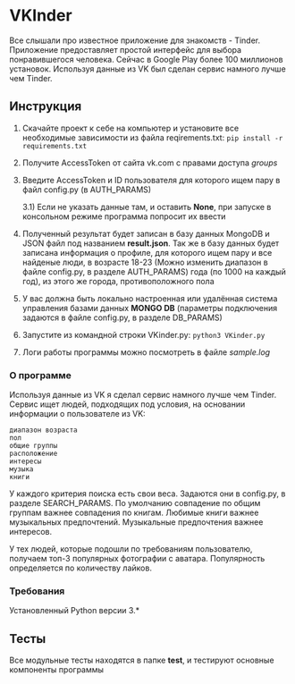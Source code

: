 # VKInder

Все слышали про известное приложение для знакомств - Tinder. Приложение предоставляет простой интерфейс для выбора понравившегося человека. Сейчас в Google Play более 100 миллионов установок. Используя данные из VK был сделан сервис намного лучше чем Tinder.

## Инструкция

1) Скачайте проект к себе на компьютер и установите все необходимые зависимости из файла reqirements.txt: `pip install -r requirements.txt`
2) Получите AccessToken от сайта vk.com с правами доступа _groups_
3) Введите AccessToken и ID пользователя для которого ищем пару в файл config.py (в AUTH_PARAMS)

    3.1) Если не указать данные там, и оставить **None**, при запуске в консольном режиме программа попросит их ввести
4) Полученный результат будет записан в базу данных MongoDB и JSON файл под названием **result.json**. Так же в базу данных будет записана информация о профиле, для которого ищем пару и все найденые люди, в возрасте 18-23 (Можно изменить диапазон в файле config.py, в разделе AUTH_PARAMS) года (по 1000 на каждый год), из этого же города, противоположного пола
5) У вас должна быть локально настроенная или удалённая система управления базами данных **MONGO DB** (параметры подключения задаются в файле config.py, в разделе DB_PARAMS)
6) Запустите из командной строки VKinder.py:
`python3 VKinder.py`
8) Логи работы программы можно посмотреть в файле _sample.log_
### О программе

Используя данные из VK я сделал сервис намного лучше чем Tinder. Сервис ищет людей, подходящих под условия, на основании информации о пользователе из VK:

    диапазон возраста
    пол
    общие группы
    расположение
    интересы
    музыка
    книги

У каждого критерия поиска есть свои веса. Задаются они в config.py, в разделе SEARCH_PARAMS. По умолчанию совпадение по общим группам важнее совпадения по книгам. Любимые книги важнее музыкальных предпочтений. Музыкальные предпочтения важнее интересов.

У тех людей, которые подошли по требованиям пользователю, получаем топ-3 популярных фотографии с аватара. Популярность определяется по количеству лайков.

### Требования

Установленный Python версии 3.*

## Тесты

Все модульные тесты находятся в папке **test**, и тестируют основные компоненты программы
